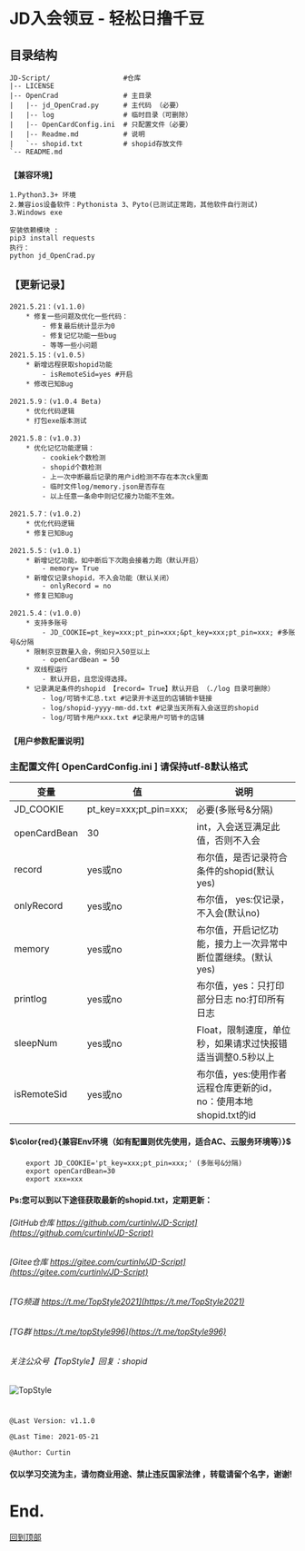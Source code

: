 
# JD入会领豆 - 轻松日撸千豆
##  目录结构
    JD-Script/                  #仓库
    |-- LICENSE
    |-- OpenCrad                # 主目录
    |   |-- jd_OpenCrad.py      # 主代码 （必要）
    |   |-- log                 # 临时目录（可删除）
    |   |-- OpenCardConfig.ini  # 只配置文件（必要）
    |   |-- Readme.md           # 说明
    |   `-- shopid.txt          # shopid存放文件
    `-- README.md

### `【兼容环境】`
    1.Python3.3+ 环境
    2.兼容ios设备软件：Pythonista 3、Pyto(已测试正常跑，其他软件自行测试)   
    3.Windows exe 

    安装依赖模块 :
    pip3 install requests
    执行：
    python jd_OpenCrad.py
## `【更新记录】`
    2021.5.21：(v1.1.0)
        * 修复一些问题及优化一些代码：
            - 修复最后统计显示为0
            - 修复记忆功能一些bug
            - 等等一些小问题  
    2021.5.15：(v1.0.5)
        * 新增远程获取shopid功能
            - isRemoteSid=yes #开启
        * 修改已知Bug
    
    2021.5.9：(v1.0.4 Beta)
        * 优化代码逻辑
        * 打包exe版本测试
    
    2021.5.8：(v1.0.3)
        * 优化记忆功能逻辑：
            - cookiek个数检测
            - shopid个数检测
            - 上一次中断最后记录的用户id检测不存在本次ck里面
            - 临时文件log/memory.json是否存在
            - 以上任意一条命中则记忆接力功能不生效。

    2021.5.7：(v1.0.2)
        * 优化代码逻辑
        * 修复已知Bug

    2021.5.5：(v1.0.1)
        * 新增记忆功能，如中断后下次跑会接着力跑（默认开启）
            - memory= True
        * 新增仅记录shopid，不入会功能（默认关闭）
            - onlyRecord = no
        * 修复已知Bug

    2021.5.4：(v1.0.0)
        * 支持多账号
            - JD_COOKIE=pt_key=xxx;pt_pin=xxx;&pt_key=xxx;pt_pin=xxx; #多账号&分隔
        * 限制京豆数量入会，例如只入50豆以上
            - openCardBean = 50
        * 双线程运行
            - 默认开启，且您没得选择。
        * 记录满足条件的shopid 【record= True】默认开启 （./log 目录可删除）
            - log/可销卡汇总.txt #记录开卡送豆的店铺销卡链接
            - log/shopid-yyyy-mm-dd.txt #记录当天所有入会送豆的shopid
            - log/可销卡用户xxx.txt #记录用户可销卡的店铺

### `【用户参数配置说明】`
### 主配置文件[ OpenCardConfig.ini ] 请保持utf-8默认格式

 变量  | 值  | 说明
 ---- | ----- | ------  
 JD_COOKIE  | pt_key=xxx;pt_pin=xxx;  | 必要(多账号&分隔) 
 openCardBean  | 30 | int，入会送豆满足此值，否则不入会 
 record    | yes或no | 布尔值，是否记录符合条件的shopid(默认yes) 
 onlyRecord  | yes或no |布尔值， yes:仅记录，不入会(默认no) 
 memory  | yes或no | 布尔值，开启记忆功能，接力上一次异常中断位置继续。(默认yes) 
 printlog  | yes或no | 布尔值，yes：只打印部分日志 no:打印所有日志 
 sleepNum  | yes或no | Float，限制速度，单位秒，如果请求过快报错适当调整0.5秒以上 
 isRemoteSid  | yes或no | 布尔值，yes:使用作者远程仓库更新的id，no：使用本地shopid.txt的id 
#### $\color{red}{兼容Env环境（如有配置则优先使用，适合AC、云服务环境等）}$    
        export JD_COOKIE='pt_key=xxx;pt_pin=xxx;' (多账号&分隔)
        export openCardBean=30
        export xxx=xxx

#### Ps:您可以到以下途径获取最新的shopid.txt，定期更新：

###### [GitHub仓库 https://github.com/curtinlv/JD-Script](https://github.com/curtinlv/JD-Script) 
###### [Gitee仓库 https://gitee.com/curtinlv/JD-Script](https://gitee.com/curtinlv/JD-Script)
###### [TG频道 https://t.me/TopStyle2021](https://t.me/TopStyle2021)
###### [TG群 https://t.me/topStyle996](https://t.me/topStyle996)
###### 关注公众号【TopStyle】回复：shopid
![TopStyle](https://gitee.com/curtinlv/img/raw/master/gzhcode.jpg)
# 
    @Last Version: v1.1.0

    @Last Time: 2021-05-21

    @Author: Curtin
#### **仅以学习交流为主，请勿商业用途、禁止违反国家法律 ，转载请留个名字，谢谢!** 

# End.
[回到顶部](#readme)
